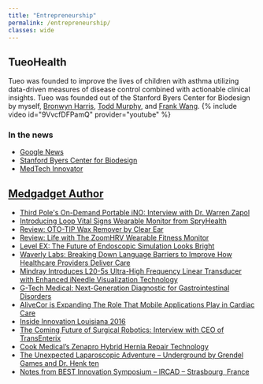 ```yaml
---
title: "Entrepreneurship"
permalink: /entrepreneurship/
classes: wide
---
```

## TueoHealth
Tueo was founded to improve the lives of children with asthma utilizing data-driven measures of disease control combined with actionable clinical insights. Tueo was founded out of the Stanford Byers Center for Biodesign by myself, [Bronwyn Harris](https://www.linkedin.com/in/bronwyn-harris-0a6ba4a2), [Todd Murphy](https://www.linkedin.com/in/todd-murphy-b324aa5), and [Frank Wang](https://www.linkedin.com/in/franktwang/).
{% include video id="9VvcfDFPamQ" provider="youtube" %}
### In the news
- [Google News](https://www.google.com/search?q=tueo+health&hl=en&sxsrf=ACYBGNQvXcxio8JcXsDVhFYwDO0jKF9LEA:1580779072659&source=lnms&tbm=nws&sa=X&ved=2ahUKEwjWkuD43LbnAhVLAqwKHee5CPkQ_AUoAXoECAwQAw&biw=1342&bih=1129&dpr=2)
- [Stanford Byers Center for Biodesign](https://biodesign.stanford.edu/our-impact/technologies/tueo.html)
- [MedTech Innovator](https://medtechinnovator.org/company/tueo-health-3/)

## [Medgadget Author](https://www.medgadget.com/author/wckethman)
- [Third Pole's On-Demand Portable iNO: Interview with Dr. Warren Zapol](https://www.medgadget.com/2017/06/third-pole-demand-portable-ino.html)
- [Introducing Loop Vital Signs Wearable Monitor from SpryHealth](https://www.medgadget.com/2017/05/introducing-loop-vital-signs-wearable-monitor-from-spryhealth.html)
- [Review: OTO-TIP Wax Remover by Clear Ear](https://www.medgadget.com/2017/05/review-oto-tip-wax-remover-clear-ear.html)
- [Review: Life with The ZoomHRV Wearable Fitness Monitor](https://www.medgadget.com/2016/12/review-life-zoom-hrv-wearable-fitness-monitor.html)
- [Level EX: The Future of Endoscopic Simulation Looks Bright](https://www.medgadget.com/2016/12/level-ex-future-endoscopic-simulation-looks-bright.html)
- [Waverly Labs: Breaking Down Language Barriers to Improve How Healthcare Providers Deliver Care](https://www.medgadget.com/2016/11/waverly-labs-breaking-language-barriers-improve-healthcare-providers-deliver-care.html)
- [Mindray Introduces L20-5s Ultra-High Frequency Linear Transducer with Enhanced iNeedle Visualization Technology](https://www.medgadget.com/2016/11/hold-images-mindray-introduces-l20-5s-ultra-high-frequency-linear-transducer-enhanced-ineedle-visualization-technology.html)
- [G-Tech Medical: Next-Generation Diagnostic for Gastrointestinal Disorders](https://www.medgadget.com/2016/11/g-tech-medical-next-generation-diagnostic-gastrointestinal-disorders.html)
- [AliveCor is Expanding The Role That Mobile Applications Play in Cardiac Care](https://www.medgadget.com/2016/11/alivecor-expanding-role-mobile-applications-play-cardiac-care.html)
- [Inside Innovation Louisiana 2016](https://www.medgadget.com/2016/11/inside-innovation-louisiana-2016.html)
- [The Coming Future of Surgical Robotics: Interview with CEO of TransEnterix](https://www.medgadget.com/2016/11/coming-furture-surgical-robotics-interview-ceo-transenterix.html)
- [Cook Medical’s Zenapro Hybrid Hernia Repair Technology](https://www.medgadget.com/2015/10/cook-medicals-zenapro-hybrid-hernia-repair-technology.html)
- [The Unexpected Laparoscopic Adventure – Underground by Grendel Games and Dr. Henk ten](https://www.medgadget.com/2015/09/the-unexpected-laparoscopic-adventure-underground-by-grendel-games-and-dr-henk-ten.html)
- [Notes from BEST Innovation Symposium – IRCAD – Strasbourg, France](https://www.medgadget.com/2015/09/notes-bestinnovation-symposium-ircad-strasbourg-france.html)